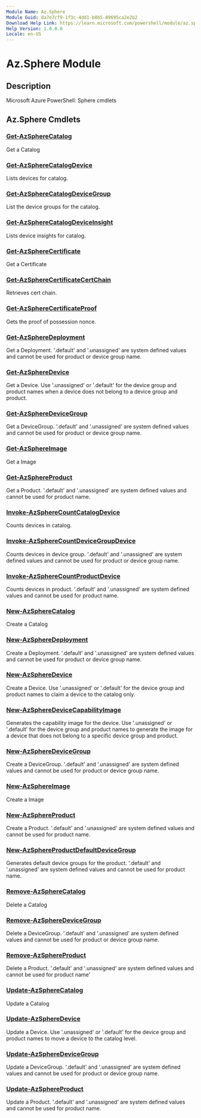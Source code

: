 ```yaml
---
Module Name: Az.Sphere
Module Guid: da7e7cf9-1f3c-4dd1-b0b5-89695ca2e2b2
Download Help Link: https://learn.microsoft.com/powershell/module/az.sphere
Help Version: 1.0.0.0
Locale: en-US
---
```


# Az.Sphere Module
## Description
Microsoft Azure PowerShell: Sphere cmdlets

## Az.Sphere Cmdlets
### [Get-AzSphereCatalog](Get-AzSphereCatalog.md)
Get a Catalog

### [Get-AzSphereCatalogDevice](Get-AzSphereCatalogDevice.md)
Lists devices for catalog.

### [Get-AzSphereCatalogDeviceGroup](Get-AzSphereCatalogDeviceGroup.md)
List the device groups for the catalog.

### [Get-AzSphereCatalogDeviceInsight](Get-AzSphereCatalogDeviceInsight.md)
Lists device insights for catalog.

### [Get-AzSphereCertificate](Get-AzSphereCertificate.md)
Get a Certificate

### [Get-AzSphereCertificateCertChain](Get-AzSphereCertificateCertChain.md)
Retrieves cert chain.

### [Get-AzSphereCertificateProof](Get-AzSphereCertificateProof.md)
Gets the proof of possession nonce.

### [Get-AzSphereDeployment](Get-AzSphereDeployment.md)
Get a Deployment.
'.default' and '.unassigned' are system defined values and cannot be used for product or device group name.

### [Get-AzSphereDevice](Get-AzSphereDevice.md)
Get a Device.
Use '.unassigned' or '.default' for the device group and product names when a device does not belong to a device group and product.

### [Get-AzSphereDeviceGroup](Get-AzSphereDeviceGroup.md)
Get a DeviceGroup.
'.default' and '.unassigned' are system defined values and cannot be used for product or device group name.

### [Get-AzSphereImage](Get-AzSphereImage.md)
Get a Image

### [Get-AzSphereProduct](Get-AzSphereProduct.md)
Get a Product.
'.default' and '.unassigned' are system defined values and cannot be used for product name.

### [Invoke-AzSphereCountCatalogDevice](Invoke-AzSphereCountCatalogDevice.md)
Counts devices in catalog.

### [Invoke-AzSphereCountDeviceGroupDevice](Invoke-AzSphereCountDeviceGroupDevice.md)
Counts devices in device group.
'.default' and '.unassigned' are system defined values and cannot be used for product or device group name.

### [Invoke-AzSphereCountProductDevice](Invoke-AzSphereCountProductDevice.md)
Counts devices in product.
'.default' and '.unassigned' are system defined values and cannot be used for product name.

### [New-AzSphereCatalog](New-AzSphereCatalog.md)
Create a Catalog

### [New-AzSphereDeployment](New-AzSphereDeployment.md)
Create a Deployment.
'.default' and '.unassigned' are system defined values and cannot be used for product or device group name.

### [New-AzSphereDevice](New-AzSphereDevice.md)
Create a Device.
Use '.unassigned' or '.default' for the device group and product names to claim a device to the catalog only.

### [New-AzSphereDeviceCapabilityImage](New-AzSphereDeviceCapabilityImage.md)
Generates the capability image for the device.
Use '.unassigned' or '.default' for the device group and product names to generate the image for a device that does not belong to a specific device group and product.

### [New-AzSphereDeviceGroup](New-AzSphereDeviceGroup.md)
Create a DeviceGroup.
'.default' and '.unassigned' are system defined values and cannot be used for product or device group name.

### [New-AzSphereImage](New-AzSphereImage.md)
Create a Image

### [New-AzSphereProduct](New-AzSphereProduct.md)
Create a Product.
'.default' and '.unassigned' are system defined values and cannot be used for product name.

### [New-AzSphereProductDefaultDeviceGroup](New-AzSphereProductDefaultDeviceGroup.md)
Generates default device groups for the product.
'.default' and '.unassigned' are system defined values and cannot be used for product name.

### [Remove-AzSphereCatalog](Remove-AzSphereCatalog.md)
Delete a Catalog

### [Remove-AzSphereDeviceGroup](Remove-AzSphereDeviceGroup.md)
Delete a DeviceGroup.
'.default' and '.unassigned' are system defined values and cannot be used for product or device group name.

### [Remove-AzSphereProduct](Remove-AzSphereProduct.md)
Delete a Product.
'.default' and '.unassigned' are system defined values and cannot be used for product name'

### [Update-AzSphereCatalog](Update-AzSphereCatalog.md)
Update a Catalog

### [Update-AzSphereDevice](Update-AzSphereDevice.md)
Update a Device.
Use '.unassigned' or '.default' for the device group and product names to move a device to the catalog level.

### [Update-AzSphereDeviceGroup](Update-AzSphereDeviceGroup.md)
Update a DeviceGroup.
'.default' and '.unassigned' are system defined values and cannot be used for product or device group name.

### [Update-AzSphereProduct](Update-AzSphereProduct.md)
Update a Product.
'.default' and '.unassigned' are system defined values and cannot be used for product name.

